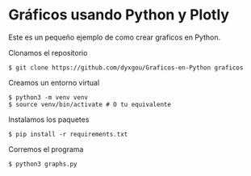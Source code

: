 # Gráficos usando Python y Plotly
Este es un pequeño ejemplo de como crear graficos en Python.


Clonamos el repositorio
```
$ git clone https://github.com/dyxgou/Graficos-en-Python graficos
```

Creamos un entorno virtual
```
$ python3 -m venv venv
$ source venv/bin/activate # O tu equivalente
```

Instalamos los paquetes
```
$ pip install -r requirements.txt
```

Corremos el programa
```
$ python3 graphs.py
```
